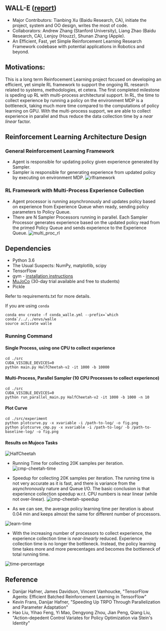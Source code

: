 ## WALL-E ([report](../master/Doc/report.pdf))
* Major Contributors: Tianbing Xu (Baidu Research, CA), initiate the project, system and OO design, writes the most of code.
* Collaborators: Andrew Zhang (Stanford University), Liang Zhao (Baidu Research, CA), Lenjoy (Houzz), Shunan Zhang (Apple).
* An Efficient, Fast, yet Simple Reinforcement Learning Research Framework codebase with potential applications in Robotics and beyond.

## Motivations:
This is a long term Reinfocement Learning project focused on developing an efficient, yet simple RL framework to support
the ongoing RL research related to systems, methodologies, et cetera.
The first completed milestone is speding up RL with multi-process architectural support. In RL, the time to collect experience by running a policy on the environment MDP is a bottleneck, taking much more time compared to the computations of policy learning on GPU. With the multi-process support, we are able to collect experience in parallel and thus reduce the data collection time by a *near linear* factor.

## Reinforcement Learning Architecture Design
### General Reinforcement Learning Framework
* Agent is responsible for updating policy given experience generated by Sampler.
* Sampler is responsible for generating experience from updated policy by executing on environment MDP.
![rlframework](https://user-images.githubusercontent.com/3246048/45186700-3fbf6300-b1e3-11e8-83ec-19649fc29e32.png)
### RL Framework with Multi-Process Experience Collection
* Agent processor is running asynchronously and updates policy based on experience from Experience Queue 
when ready, sending policy parameters to Policy Queue.
* There are N Sampler Processors running in parallel. Each Sampler Processor generates experience based on the updated
policy read from the primed Policy Queue and sends experience to the Experience Queue.
![multi_proc_rl](https://user-images.githubusercontent.com/3246048/45186745-641b3f80-b1e3-11e8-85d6-a2d73ac6abbc.png)

## Dependencies

* Python 3.6
* The Usual Suspects: NumPy, matplotlib, scipy
* TensorFlow
* gym - [installation instructions](https://gym.openai.com/docs)
* [MuJoCo](http://www.mujoco.org/) (30-day trial available and free to students)
* Pickle

Refer to requirements.txt for more details.

If you are using `conda`
```
conda env create -f conda_walle.yml --prefix=`which conda`/../../envs/walle
source activate walle
```

### Running Command

#### Single Process, using one CPU to collect experience
```
cd ./src
CUDA_VISIBLE_DEVICES=0
python main.py HalfCheetah-v2 -it 1000 -b 10000
```

#### Multi-Process, Parallel Sampler (10 CPU Processes to collect experience)
```
cd ./src
CUDA_VISIBLE_DEVICES=0
python run_parallel_main.py HalfCheetah-v2 -it 1000 -b 1000 -n 10
```

#### Plot Curve
```
cd ./src/experiment
python plotcurve.py -x xvariable -i /path-to-log/ -o fig.png
python plotcurve_cmp.py -x xvariable -i /path-to-log/ -b /path-to-baseline-log/ -o fig.png
```

#### Results on Mujoco Tasks 
![HalfCheetah](https://user-images.githubusercontent.com/3246048/45062531-322ca080-b05e-11e8-9d97-fd29e04bb690.png)

* Running Time for collecting 20K samples per iteration.
![cmp-cheetah-time](https://user-images.githubusercontent.com/22249000/45120794-09ff7900-b114-11e8-8d5d-42c60321d8fe.png)

* Speedup for collecting 20K samples per iteration. The running time is not very accurate as it is fast, 
and there is variance from the asynchronously nature and Queue I/O. The basic conclusion is that experience
collection speedup w.r.t. CPU numbers is near linear (while not over-linear).
![cmp-cheetah-speedup](https://user-images.githubusercontent.com/22249000/45120823-1f74a300-b114-11e8-9035-913a872a45fb.png)

* As we can see, the average policy learning time per iteration is about 0.04 min and keeps almost 
the same for different number of processors.

![learn-time](https://user-images.githubusercontent.com/22249000/45246002-be83d100-b2b3-11e8-8fc3-4bc63cd38d3a.png)

* With the increasing number of processors to collect experience, the experience collection time is *near-linearly* reduced. 
Experience collection time is no longer the bottleneck. Instead, the policy learning time takes more and more perecentages and becomes the bottleneck of total running time. 

![time-percentage](https://user-images.githubusercontent.com/22249000/45247066-ccd4eb80-b2b9-11e8-98f5-f60e78ba3767.png)

## Reference
* Danijar Hafner, James Davidson, Vincent Vanhoucke, "TensorFlow Agents: Efficient Batched Reinforcement Learning in TensorFlow"
* Kevin Frans, Danijar Hafner, "Speeding Up TRPO Through Parallelization and Parameter Adaptation"
* Hao Liu, Yihao Feng, Yi Mao, Dengyong Zhou, Jian Peng, Qiang Liu,
"Action-depedent Control Variates for Policy Optimization via Stein's Identity"
